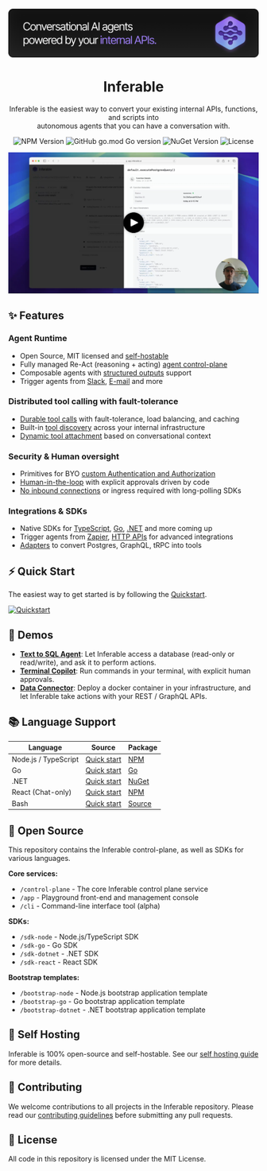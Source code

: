 ![Inferable Hero](./assets/hero.png)

<div align="center">

# Inferable

Inferable is the easiest way to convert your existing internal APIs, functions, and scripts into <br/> autonomous agents that you can have a conversation with.

![NPM Version](https://img.shields.io/npm/v/inferable?color=32CD32&style=for-the-badge) ![GitHub go.mod Go version](https://img.shields.io/github/go-mod/go-version/inferablehq/inferable?filename=sdk-go%2Fgo.mod&color=32CD32&style=for-the-badge) ![NuGet Version](https://img.shields.io/nuget/v/inferable?color=32CD32&style=for-the-badge)
![License](https://img.shields.io/github/license/inferablehq/inferable?color=32CD32&style=for-the-badge)

[![Demo Video](./assets/thumbnail.png)](https://www.youtube.com/watch?v=B8Rl8FT8DpM)

</div>

## ✨ Features

### Agent Runtime
- Open Source, MIT licensed and [self-hostable](https://docs.inferable.ai/pages/self-hosting)
- Fully managed Re-Act (reasoning + acting) [agent control-plane](https://docs.inferable.ai/pages/control-plane)
- Composable agents with [structured outputs](https://docs.inferable.ai/pages/structured-output) support
- Trigger agents from [Slack](https://docs.inferable.ai/pages/slack), [E-mail](https://docs.inferable.ai/pages/email) and more

### Distributed tool calling with fault-tolerance
- [Durable tool calls](https://docs.inferable.ai/pages/resilient-functions) with fault-tolerance, load balancing, and caching
- Built-in [tool discovery](https://docs.inferable.ai/pages/functions) across your internal infrastructure
- [Dynamic tool attachment](https://docs.inferable.ai/pages/runs#function-selection) based on conversational context

### Security & Human oversight
- Primitives for BYO [custom Authentication and Authorization](https://docs.inferable.ai/pages/custom-auth)
- [Human-in-the-loop](https://docs.inferable.ai/pages/human-in-the-loop) with explicit approvals driven by code
- [No inbound connections](https://docs.inferable.ai/pages/enterprise#private-networking) or ingress required with long-polling SDKs

### Integrations & SDKs
- Native SDKs for [TypeScript](./sdk-node/README.md), [Go](./sdk-go/README.md), [.NET](./sdk-dotnet/README.md) and more coming up
- Trigger agents from [Zapier](https://docs.inferable.ai/pages/zapier), [HTTP APIs](https://docs.inferable.ai/pages/api/create-run) for advanced integrations
- [Adapters](./adapters/) to convert Postgres, GraphQL, tRPC into tools


## ⚡️ Quick Start

The easiest way to get started is by following the [Quickstart](https://docs.inferable.ai/pages/quick-start).

[![Quickstart](https://img.shields.io/badge/Follow-Quickstart-8A2BE2?style=for-the-badge)](https://docs.inferable.ai/pages/quick-start)

## 🔗 Demos

- **[Text to SQL Agent](https://github.com/inferablehq/inferable/blob/main/demos/typescript/sql-to-text/service.ts)**: Let Inferable access a database (read-only or read/write), and ask it to perform actions.
- **[Terminal Copilot](https://github.com/inferablehq/inferable/blob/main/demos/typescript/terminal-copilot/service.ts)**: Run commands in your terminal, with explicit human approvals.
- **[Data Connector](https://www.inferable.ai/use-cases/data-connector)**: Deploy a docker container in your infrastructure, and let Inferable take actions with your REST / GraphQL APIs.

## 📚 Language Support

| Language | Source | Package |
| -------- | -------- | -------- |
| Node.js / TypeScript | [Quick start](./sdk-node/README.md) | [NPM](https://www.npmjs.com/package/inferable) |
| Go | [Quick start](./sdk-go/README.md) | [Go](https://pkg.go.dev/github.com/inferablehq/inferable/sdk-go) |
| .NET | [Quick start](./sdk-dotnet/README.md) | [NuGet](https://www.nuget.org/packages/Inferable) |
| React (Chat-only) | [Quick start](./sdk-react/README.md) | [NPM](https://www.npmjs.com/package/@inferable/react) |
| Bash | [Quick start](./sdk-bash/README.md) | [Source](https://github.com/inferablehq/inferable/blob/main/sdk-bash/inferable.sh) |

## 🚀 Open Source

This repository contains the Inferable control-plane, as well as SDKs for various languages.

**Core services:**

- `/control-plane` - The core Inferable control plane service
- `/app` - Playground front-end and management console
- `/cli` - Command-line interface tool (alpha)

**SDKs:**

- `/sdk-node` - Node.js/TypeScript SDK
- `/sdk-go` - Go SDK
- `/sdk-dotnet` - .NET SDK
- `/sdk-react` - React SDK

**Bootstrap templates:**

- `/bootstrap-node` - Node.js bootstrap application template
- `/bootstrap-go` - Go bootstrap application template
- `/bootstrap-dotnet` - .NET bootstrap application template

## 💾 Self Hosting

Inferable is 100% open-source and self-hostable. See our [self hosting guide](https://docs.inferable.ai/pages/self-hosting) for more details.

## 🤝 Contributing

We welcome contributions to all projects in the Inferable repository. Please read our [contributing guidelines](./CONTRIBUTING.md) before submitting any pull requests.

## 📝 License

All code in this repository is licensed under the MIT License.
